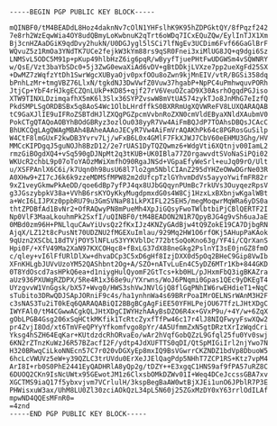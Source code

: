     -----BEGIN PGP PUBLIC KEY BLOCK-----
    
    mQINBF0/tM4BEADdL8Hoz4daknNv7cOlN1YHFslhK9K95hZDPGktQY/8fPqzf242
    7e8rh2WzEqwWia4OY8udQBmyLoKwbnuK2qTrt6oWDq7ICxEQuZQw/EylInTJX1Xm
    Bj3cnHZAaDGiK9qdDvy2hukN/U0DGJygl5lSCi7lfNgEv3UCDim6Fvf66GaGlBrF
    WQvuZ5z1RmOa3YNdTK7UCe2fejkW3kYm88rs9qSR0Fnei3xiMlUG8JQ+q9dgi6Sz
    LNMSvL5ODC5M91p+pKup49hlbHzZ6ig6pqR/wByyfTjuePHtFwUDGWSm4vSQWNRY
    w/QsE/Vzt3baYbSDc0+5j3ZwG0ewaXiAd6vDV+gBtDDkjLVXze7pp2ueXgFd25SX
    +DwMZ7zWqfzYtDh1SwrWgcXUByaOjv0pxfOOu8oZwn9kjMnEIV/vtR/BGSi358dq
    bPnhLzMr+tmgVBZ76LlxN/tgkdNJ3DwVwfZ0Vuw37hgabP+NpPC4uPmhwquvPORh
    JtjCp+YbF4rHJkgECZQnLUkP+KD85+qjf27rV6VeuOZcaD9X30AsrhOgqdPGJiso
    XTW9TINXLDzimqafhX5mK6l3Slx36SYPZvswW8mVtUA574zykTJo8JnMhG7eIzfQ
    PkdSMPLSgORDBSBx5q8AoS4Wc1OlbLHrdffkS0BXRRmUgXQVWReFV8LUXQARAQAB
    tC9GaXJlIE9uIFRoZSBTdHJlZXQgPGZpcmVvbnRoZXN0cmVldEByaXNldXAubmV0
    PokCTgQTAQoAOBYhBOdGBRyz3ozlOu038yyR7Vw4AiFmBQJdP7TOAhsDBQsJCAcC
    BhUKCQgLAgQWAgMBAh4BAheAAAoJECyR7Vw4AiFmVrAQAKhPk64c8PGRosGuSilp
    W4CtF8lmGUxF2kwDB3Yvrv7Lj/wFxB6L0x4GMlF7FkXJWJ7CbV60eEHMU3Ghg/HV
    MMCcKIPDgqJ5guNOJh8BzD12/2e7rUAS1DyTQZQwmz6+WdgVti6XQtnjv00IamL2
    rmzGiBOgdXQ4+vSq590gDJNpMt2q3tKUB+UK0IBla77ZOrgawvdtSVoNaSiPQi02
    WKUcR2chbL9p07oToYAOzMWiXmfhO90RgaJNSd+VGpaEfyWeSrl+euJq09rO/Ult
    u/XSFPAnlX6C6i/k7Uqn0h98usU68l7lo2gm5NblCIAnZ295dYHZeOWwDGrNe03R
    A0XHw9+ZI7cJ6k6k9zzeMDMSfMPW82m2dUfcpTzlGYhvmDdVs5ayyoYwifmFR82r
    9xZ1veyGkmwPkAeDD/qoe6dBp7yfPJ4qx8UJbGQqynPUmBc7rkUVs3OuyqezRpsV
    g3JGszybpkV38a+VVhB6rsKYOyKkyMugdpmxdG0s4W8Cj1HzxLxBXbnjwKgalWBt
    a+WcI6LIJPXz0ppbRU79u3GmSVNaP81LkPXIFL225EH5/megMoqwrMqWRa6yDS0a
    thtZPDBfAd1BvNr2+OfRAQwyPN8mPueMh4XpJiGQsyFwoTWlbtbiPjCBlQERTF2I
    Np0VlF3MaaLkouhmPk2SxfI/uQINBF0/tM4BEADON2N1R7QpyBJG4g9vSh6uaJaE
    0MBd0zm96H+PNLlquCAwYiUvsQz2fKxIJz4KNZyGAdBjw4tQ9ZokE19CA7DjbgRN
    AjqX/LZ12t8cPusNt70UDZNU2fMGEXuImlau/929Mq2HW1O6rfOKj5AHupPaKAok
    9qUzn2XSCbL18dTVjPOY5lNFLuS3YYKVblDc772btSoQoKno63g/YF4i/CQrXanS
    Hpi0F/+XfV49Ma2XaN97KXCOHqc8+fBxLG37dX88neGkg2PslnYI3sE0jnGZ8fmO
    c/qley+vI6lFfURlDlXw+dhvaDCp3C5xD6gHf8IzjDXX0d5pOq2BHeC9Gip8VwIb
    XFnKHLgbJUVvUzoYM52QAShbnt2Og+A/SZO+nATvLuEn4C5yDZ6MTr1Kb+844GKD
    0T8YdOscd7asHPkQ6ea+d1niygHulQyomF2GtTcs+kb0HL/pJHxmFbQ3igBKAZra
    aUz936PXUWgRZDPX/5Re4R1x368e9u/YXrwns/WoJ6PNqmi0Gpas1QEc9yDKEgT4
    UYzgvvW1VnGgsk/bX57+Wvg0/HWS3shVwJNVlGjQ8flGqPNhIW6rwEHdieT1+NqC
    sTubito3DRwQDJSApJORniF9c4s/ha1ynhnWa4s69BRrPoaIMrOELNSrWAnM3H2F
    c3sNAS3Tu2iT0kEq6QARAQABiQI2BBgBCgAgFiEE50YFHLPejOU67TfzLJHtXDgC
    IWYFAl0/tM4CGwwACgkQLJHtXDgCIWYHzhAAyBsDZO6R4x+GVxP9u/+4Y/w+6ZqX
    gObLPGB4Gsg206xSqHCtkMKfik1TcRtcZyxfTfPw46c17r4lJ8NIQFwyyFswXQw2
    pr4ZvjI8Od/xt6TmVFeQPYyYfkomfvgo8pYr/4A5UfmmZxN5gtDRztXrIzWqdCri
    Yksg4hSZH64EqKar+KUtdzdcRhORvaEo/wAr2hVqfGobQZzL9Gfql25fu0Yv0swj
    6KN2rZTnzKuWzJ6R57BZacfI2F/ydtp4JdXUFTTS0qDI/QtSpMIGiIrl2njYwo7N
    H320BRwqCiLkoNNEcn57C7r020vDGXyEp8mxIQ9BsVGwrrCKZNDZ1bdVp8DbuoW5
    6hcLcVWUVz5eW+y39QZLC3trUVdu0ErXeJJElQagPdp5NHhT7ZCP1RS+Ktz7vpM4
    ArI8I+rb0S0PhE2441EyQADHRlA8yQp2g/tDZY++E3xgqC1HNS9af9fPA57uRZ8C
    6DUOQ2CKn9IsNcUWtx95GEwotJM1z6ClxsbOMkDZWv01I+Weq4DCeJccssGBA7xv
    XGCTMS9iaQ17f5ybxvjvm7VCrlulH/3kspBegBaAW0wtBjXJEi1unO6JPblR7P3E
    PHWisxuW3ax/UhM8LU0Zl30zciAOkQzL34pL5N60j25ZGxMzDY0xY63rrlOdILAf
    mpwND4QQEsMFnR0=
    =4znd
    -----END PGP PUBLIC KEY BLOCK-----

